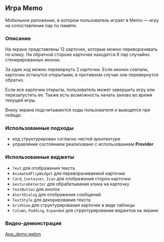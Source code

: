 ## Игра Memo

Мобильное риложение, в котором пользователь играет в Memo — игру на сопоставление пар по памяти.

### Описание

На экране представлены 12 карточек, которые можно переворачивать по клику. На обратной стороне карточек находятся 6 пар случайно сгенерированных иконок.

За один ход можно перевернуть 2 карточки. Если иконки совпали, карточки останутся открытыми; в противном случае они перевернутся обратно.

Если все карточки открыты, пользователь может завершить игру или перезапустить ее. Также есть возможность начать заново во время текущей игры.

Внизу экрана подсчитываются ходы пользователя и выводятся при победе.

### Использованные подходы

- код структурирован согласно чистой архитектуре
- управление состоянием реализовано с использованием **Provider**

### Использованные виджеты
- `Text` для отображения текста
- `AnimatedFlipWidget` для переворачиваемой карточки
- `Card`, `Container`, `Icon` для отображения сторон карточки
- `GestureDetector` для обрабатывания клика на карточку
- `TextButton` для кнопок
- `AlertDialog` для отображения сообщений
- `TextStyle` для декорирования текста
- `GridView` для структурирования карточек в виде таблицы
- `Column`, `Padding`, `Expanded` для структурирования виджетов на экране

### Видео-демонстрация
[App_demo.webm](https://github.com/user-attachments/assets/c5c56082-dbfa-43be-af08-9df19c32f6cd)

